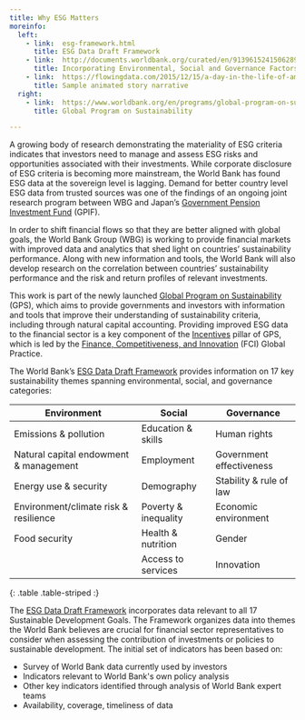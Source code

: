 ```yaml
---
title: Why ESG Matters
moreinfo:
  left:
    - link:  esg-framework.html
      title: ESG Data Draft Framework
    - link:  http://documents.worldbank.org/curated/en/913961524150628959
      title: Incorporating Environmental, Social and Governance Factors Into Fixed Income Investment
    - link:  https://flowingdata.com/2015/12/15/a-day-in-the-life-of-americans
      title: Sample animated story narrative
  right:
    - link:  https://www.worldbank.org/en/programs/global-program-on-sustainability
      title: Global Program on Sustainability

---
```


A growing body of research demonstrating the materiality of ESG criteria
indicates that investors need to manage and assess ESG risks and opportunities
associated with their investments. While corporate disclosure of ESG criteria is
becoming more mainstream, the World Bank has found ESG data at the sovereign level
is lagging. Demand for better
country level ESG data from trusted sources was one of the findings of an
ongoing joint research program between WBG and Japan’s [Government Pension
Investment Fund][gpif] (GPIF).

In order to shift financial flows so that they are better aligned with global
goals, the World Bank Group (WBG) is working to provide financial markets with
improved data and analytics that shed light on countries’ sustainability
performance. Along with new information and tools, the World Bank will also
develop research on the correlation between countries’ sustainability
performance and the risk and return profiles of relevant investments. 

This work is part of the newly launched [Global Program on Sustainability][gps] (GPS),
which aims to provide governments and investors with information and tools that
improve their understanding of sustainability criteria, including through
natural capital accounting. Providing improved ESG data to the financial sector
is a key component of the [Incentives][gps-themes] pillar of GPS, which is led by the
[Finance, Competitiveness, and Innovation][fci] (FCI) Global Practice. 

The World Bank’s [ESG Data Draft Framework][fw] provides information on 17
key sustainability themes spanning environmental, social, and governance
categories:


Environment                            | Social                 | Governance
-------------------------------------- | ---------------------- | ----------
Emissions & pollution                  | Education & skills     | Human rights
Natural capital endowment & management | Employment             | Government effectiveness
Energy use & security                  | Demography             | Stability & rule of law
Environment/climate risk & resilience  | Poverty & inequality   | Economic environment
Food security                          | Health & nutrition     | Gender
                                       | Access to services     | Innovation
{: .table .table-striped :}

The [ESG Data Draft Framework][fw] incorporates data relevant to all 17 Sustainable
Development Goals. The Framework organizes data into themes the World Bank
believes are crucial for financial sector representatives to consider when
assessing the contribution of investments or policies to sustainable
development. The initial set of indicators has been based on:

* Survey of World Bank data currently used by investors
* Indicators relevant to World Bank's own policy analysis
* Other key indicators identified through analysis of World Bank expert teams
* Availability, coverage, timeliness of data



[gps]: https://www.worldbank.org/en/programs/global-program-on-sustainability
[gps-themes]: https://www.worldbank.org/en/programs/global-program-on-sustainability/priority-themes
[gpif]: https://www.gpif.go.jp/en/
[fci]: https://www.worldbank.org/en/about/unit/fci
[fw]: esg-framework.html
